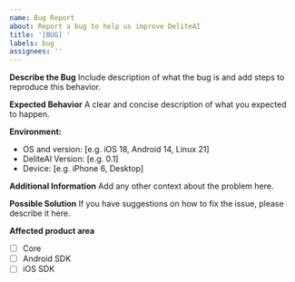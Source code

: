 ```yaml
---
name: Bug Report
about: Report a bug to help us improve DeliteAI
title: '[BUG] '
labels: bug
assignees: ''
---
```


**Describe the Bug**
Include description of what the bug is and add steps to reproduce this behavior.

**Expected Behavior**
A clear and concise description of what you expected to happen.

**Environment:**
 - OS and version: [e.g. iOS 18, Android 14, Linux 21]
 - DeliteAI Version: [e.g. 0.1]
 - Device: [e.g. iPhone 6, Desktop]

**Additional Information**
Add any other context about the problem here.

**Possible Solution**
If you have suggestions on how to fix the issue, please describe it here.

**Affected product area**
- [ ] Core
- [ ] Android SDK
- [ ] iOS SDK